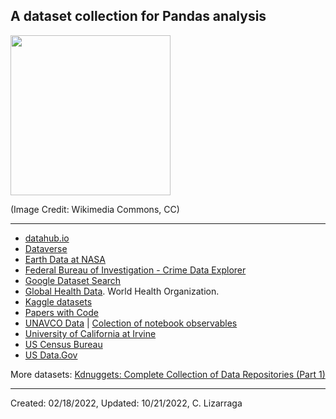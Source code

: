 

## A dataset collection for Pandas analysis

<p><img src="https://upload.wikimedia.org/wikipedia/commons/thumb/1/18/Text-csv-text.svg/523px-Text-csv-text.svg.png" width="256")></p>

(Image Credit: Wikimedia Commons, CC)
***

* [datahub.io](https://datahub.io/search)
* [Dataverse](https://dataverse.org/)
* [Earth Data at NASA](https://www.earthdata.nasa.gov)
* [Federal Bureau of Investigation - Crime Data Explorer](https://crime-data-explorer.app.cloud.gov/pages/home)
* [Google Dataset Search](https://datasetsearch.research.google.com)
* [Global Health Data](https://www.who.int/data/gho). World Health Organization.
* [Kaggle datasets](https://www.kaggle.com/datasets)
* [Papers with Code](https://paperswithcode.com/datasets)
* [UNAVCO Data](https://www.unavco.org/data/data.html) | [Colection of notebook observables](https://www.unavco.org/notebooks/observable/)
* [University of California at Irvine](https://archive-beta.ics.uci.edu/ml/datasets)
* [US Census Bureau](https://www.census.gov/data/datasets.html)
* [US Data.Gov](https://www.data.gov)

More datasets: [Kdnuggets: Complete Collection of Data Repositories (Part 1)](https://www.kdnuggets.com/2022/04/complete-collection-data-repositories-part-1.html)


***

Created: 02/18/2022, Updated: 10/21/2022, C. Lizarraga
